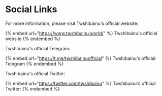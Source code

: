 # Social Links

For more information, please visit Twshibainu's official website:

{% embed url="https://www.twshibainu.world/" %}
Twshibainu's official website
{% endembed %}

Twshibainu's official Telegram:

{% embed url="https://t.me/twshibainuofficial" %}
Twshibainu's official Telegram
{% endembed %}

Twshibainu's official Twitter:

{% embed url="https://twitter.com/twshibainu" %}
Twshibainu's official Twitter:
{% endembed %}
